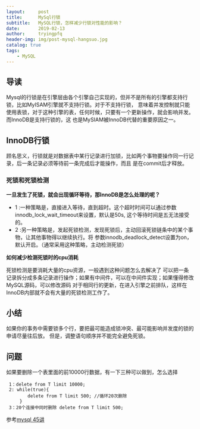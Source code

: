 ```yaml
---
layout:     post
title:      MySql行锁
subtitle:   MySQL行锁，怎样减少行锁对性能的影响？
date:       2019-02-13
author:     tryingpfq
header-img: img/post-mysql-hangsuo.jpg
catalog: true
tags:
    - MySQL
---
```


## 导读
Mysql的行锁是在引擎层由各个引擎自己实现的，但并不是所有的引擎都支持行锁，比如MyISAM引擎就不支持行锁。对于不支持行锁，
意味着并发控制就只能使用表锁，对于这种引擎的表，任何时候，只要有一个更新操作，就会影响并发。而InnoDB是支持行锁的，这
也是MySIAM被InnoDB代替的重要原因之一。

## InnoDB行锁
顾名思义，行锁就是对数据表中某行记录进行加锁，比如两个事物要操作同一行记录，后一条记录必须等待前一条完成后才能操作，而且
是在commit后才释放。

### 死锁和死锁检测
  **一旦发生了死锁，就会出现循环等待，那InnoDB是怎么处理的呢？**
  * 1 :一种策略是，直接进入等待，直到超时。这个超时时间可以通过参数innodb_lock_wait_timeout来设置，默认是50s,
  这个等待时间是五无法接受的。
  * 2 :另一种策略是，发起死锁检测，发现死锁后，主动回滚死锁链条中的某个事物，让其他事物得以继续执行。将
  参数innodb_deadlock_detect设置为on，默认开启。（通常采用这种策略，主动检测死锁）

   **如何减少检测死锁时的cpu消耗**
   
死锁检测是要消耗大量的cpu资源，一般遇到这种问题怎么去解决了
可以把一条记录拆分成多条记录进行操作；如果有中间件，可以在中间件实现；如果懂得修改MySQL源码，可以修改源码
对于相同行的更新，在进入引擎之前排队，这样在InnoDB内部就不会有大量的死锁检测工作了。
   

## 小结
如果你的事务中需要锁多个行，要把最可能造成锁冲突、最可能影响并发度的锁的申请尽量往后放。
但是，调整语句顺序并不能完全避免死锁。


## 问题
如果要删除一个表里面的前10000行数据，有一下三种可以做到，怎么选择
```
 1：delete from T limit 10000;
 2: while(true){
        delete from T limit 500; //循环20次删除
     }
 3：20个连接中同时删除 delete from T limit 500;
```

 参考[mysql 45讲](https://time.geekbang.org/column/139)
     

